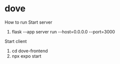 # dove

How to run
Start server
  1. flask --app server run --host=0.0.0.0 --port=3000

Start client
  1. cd dove-frontend
  2. npx expo start
